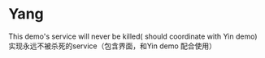 Yang
====

This demo's service will never be killed( should coordinate with Yin demo)
实现永远不被杀死的service（包含界面，和Yin demo 配合使用）
